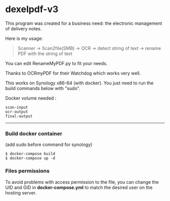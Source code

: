# dexelpdf-v3

This program was created for a business need: the electronic management of delivery notes.

Here is my usage:

> Scanner -> Scan2file(SMB) -> OCR -> detect string of text -> rename
> PDF with the string of text

You can edit RenameMyPDF.py to fit your needs.

Thanks to OCRmyPDF for their Watchdog which works very well.

This works on Synology x86-64 (with docker).
You just need to run the build commands below with "sudo".

Docker volume needed :

```
scan-input
ocr-output
final-output
```

---

### **Build docker container**

(add sudo before command for synology)

```
$ docker-compose build
$ docker-compose up -d
```

### Files permissions

To avoid problems with access permission to the file, you can change the UID and GID in **docker-compose.yml** to match the desired user on the hosting server.
